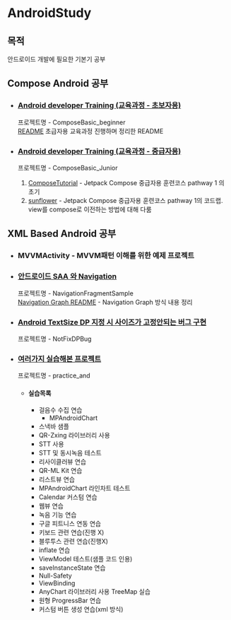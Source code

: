 # AndroidStudy

## 목적
안드로이드 개발에 필요한 기본기 공부

## Compose Android 공부
- ### [Android developer Training (교육과정 - 초보자용)](https://developer.android.com/courses/android-basics-compose/course?hl=ko)
  프로젝트명 - ComposeBasic_beginner\
  [README](https://github.com/Gangglion/AndroidStudy/blob/main/ComposeBasic_beginner/README.md) 초급자용 교육과정 진행하며 정리한 README

- ### [Android developer Training (교육과정 - 중급자용)](https://developer.android.com/courses)
  프로젝트명 - ComposeBasic_Junior
    1. [ComposeTutorial](...) - Jetpack Compose 중급자용 훈련코스 pathway 1 의 초기</br>
    2. [sunflower](...) - Jetpack Compose 중급자용 훈련코스 pathway 1의 코드랩. view를 compose로 이전하는 방법에 대해 다룸

## XML Based Android 공부
- ### MVVMActivity - MVVM패턴 이해를 위한 예제 프로젝트

- ### [안드로이드 SAA 와 Navigation](https://github.com/Gangglion/AndroidStudy/tree/main/NavigationFragmentSample)  
  프로젝트명 - NavigationFragmentSample  
  [Navigation Graph README](https://github.com/Gangglion/AndroidStudy/blob/main/NavigationFragmentSample/app/src/main/java/com/example/navigationfragmentsample/graph/README.md) - Navigation Graph 방식 내용 정리

- ### [Android TextSize DP 지정 시 사이즈가 고정안되는 버그 구현](https://github.com/Gangglion/AndroidStudy/tree/main/NotFixDPBug)
  프로젝트명 - NotFixDPBug

- ### [여러가지 실습해본 프로젝트](https://github.com/Gangglion/AndroidStudy/tree/main/practice_and)
  프로젝트명 - practice_and
  - #### 실습목록
    - 걸음수 수집 연습
      - MPAndroidChart
    - 스낵바 샘플
    - QR-Zxing 라이브러리 사용
    - STT 사용
    - STT 및 동시녹음 테스트
    - 리사이클러뷰 연습
    - QR-ML Kit 연습
    - 리스트뷰 연습
    - MPAndroidChart 라인차트 테스트
    - Calendar 커스텀 연습
    - 웹뷰 연습
    - 녹음 기능 연습
    - 구글 피트니스 연동 연습
    - 키보드 관련 연습(진행 X)
    - 블루투스 관련 연습(진행X)
    - inflate 연습
    - ViewModel 테스트(샘플 코드 인용)
    - saveInstanceState 연습
    - Null-Safety
    - ViewBinding
    - AnyChart 라이브러리 사용 TreeMap 실습
    - 원형 ProgressBar 연습
    - 커스텀 버튼 생성 연습(xml 방식)
